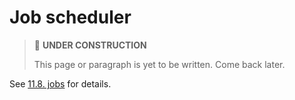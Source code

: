 # Job scheduler

> 🚧 **UNDER CONSTRUCTION**
>
> This page or paragraph is yet to be written. Come back later.

See [11.8. jobs](../../config-reference/jobs.md) for details.
